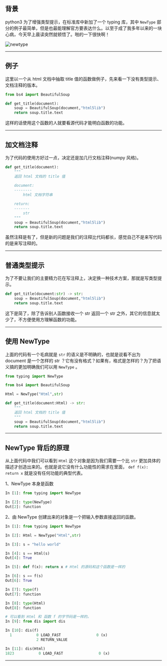 ## 背景

python3 为了增强类型提示，在标准库中新加了一个 typing 库，其中 `NewType` 部分的例子最简单，但是也最能理解官方要表达什么。以至于成了我多年以来的一块心病，今天早上晨读突然就顿悟了。啪的一下很快啊！


![newtype](static/2021-01/new-type.jpg)

---

## 例子

这里以一个从 html 文档中抽取 title 值的函数做例子，先来看一下没有类型提示、文档注释的版本。
```python
from bs4 import BeautifulSoup

def get_title(document):
    soup = BeautifulSoup(document,"html5lib")
    return soup.title.text
```
这样的话使用这个函数的人就要看源代码才能明白函数的功能。


---

## 加文档注释

为了代码的使用方好过一点，决定还是加几行文档注释(numpy 风格)。
```python
def get_title(document):
    """
    返回 html 文档的 title 值
    
    document:
    --------
        html 文档字符串

    return:
    -------
        str
    """
    soup = BeautifulSoup(document,"html5lib")
    return soup.title.text
```

虽然注释是有了，但是新的问题是我们的注释比代码都长，感觉自己不是来写代码的是来写注释的。

---


## 普通类型提示
为了不要让我们的主要精力花在写注释上，决定换一种技术方案，那就是写类型提示。
```python
def get_title(document:str) -> str:
    soup = BeautifulSoup(document,"html5lib")
    return soup.title.text
```

这下是简了，除了告诉别人函数接收一个 str 返回一个 str 之外，其它的信息就太少了，不方便使用方理解函数的功能。

---

## 使用 NewType

上面的代码有一个毛病就是 `str` 的语义是不明确的，也就是说看不出为 document 是一个怎样的 str ？它有没有格式？如果有，格式是怎样的？为了把语义搞的更加明确我们可以用 `NewType` 。

```python
from typing import NewType

from bs4 import BeautifulSoup

Html = NewType("Html",str)

def get_title(document:Html) -> str:
    """
    返回 html 文档的 title 值
    """
    soup = BeautifulSoup(document,"html5lib")
    return soup.title.text
```

---

## NewType 背后的原理

从上面代码中我们可以看到 `Html` 这个对象是因为我们需要一个比 `str` 更加具体的描述才创造出来的。也就是说它没有什么功能性的需求在里面， `def f(x): return x` 就是没有任何功能的典型代表。

1、NewType 本身是函数
```python
In [1]: from typing import NewType

In [2]: type(NewType)
Out[2]: function
```

2、由 NewType 创建出来的对象是一个把输入参数直接返回的函数。
```python
In [1]: from typing import NewType

In [2]: Html = NewType("Html",str)

In [3]: s = "hello world"

In [4]: s == Html(s)
Out[4]: True

In [5]: def f(x): return x # Html 的源码和这个函数是一样的

In [6]: s == f(s)
Out[6]: True

In [7]: type(f)
Out[7]: function

In [8]: type(Html)
Out[8]: function

# 可以看到 Html 和 函数 f 的字节码是一样的。
In [9]: from dis import dis

In [10]: dis(f)
  1           0 LOAD_FAST                0 (x)
              2 RETURN_VALUE

In [11]: dis(Html)
1823           0 LOAD_FAST                0 (x)

```

---
